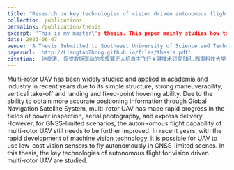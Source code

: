 ```yaml
---
title: "Research on key technologies of vision driven autonomous flight for multi-rotor UAV"
collection: publications
permalink: /publication/thesis
excerpt: 'This is my master\'s thesis. This paper mainly studies how to realize the localization and autonomous obstacle avoidance of UAV by using limited camera sensors.'
date: 2023-06-07
venue: 'A Thesis Submitted to Southwest University of Science and Technology for the Degree of Master'
paperurl: 'http://LiangtaoZhong.github.io/files/thesis.pdf'
citation: '钟良涛. 视觉数据驱动的多旋翼无人机自主飞行关键技术研究[D].西南科技大学,2023.'
---
```

Multi-rotor UAV has been widely studied and applied in academia and industry in recent years due to its simple structure, strong maneuverability, vertical take-off and landing and fixed-point hovering ability. Due to the ability to obtain more accurate positioning information through Global Navigation Satellite System, multi-rotor UAV has made rapid progress in the fields of power inspection, aerial photography, and express delivery. However, for GNSS-limited scenarios, the auton¬omous flight capability of multi-rotor UAV still needs to be further improved. In recent years, with the rapid development of machine vision technology, it is possible for UAV to use low-cost vision sensors to fly autonomously in GNSS-limited scenes. In this thesis, the key technologies of autonomous flight for vision driven multi-rotor UAV are studied.
